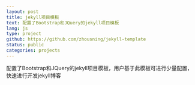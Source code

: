 ```yaml
---
layout: post
title: jekyll项目模板
text: 配置了Bootstrap和JQuery的jekyll项目模板
lang: js
type: project 
github: https://github.com/zhousning/jekyll-template
status: public
categories: projects 
---
```


配置了Bootstrap和JQuery的jekyll项目模板，用户基于此模板可进行少量配置，快速进行开发jekyll博客

